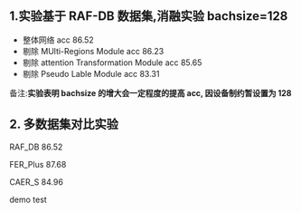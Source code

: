 ## 1.实验基于 RAF-DB 数据集,消融实验 bachsize=128

- 整体网络
  acc 86.52
- 剔除 MUlti-Regions Module
  acc 86.23
- 剔除 attention Transformation Module
  acc 85.65
- 剔除 Pseudo Lable Module
  acc 83.31

备注:**实验表明 bachsize 的增大会一定程度的提高 acc, 因设备制约暂设置为 128**

## 2. 多数据集对比实验

RAF_DB 86.52

FER_Plus 87.68

CAER_S 84.96


demo test